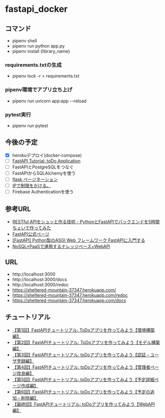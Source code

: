 # fastapi_docker

## コマンド
- pipenv shell
- pipenv run python app.py
- pipenv install {library_name}

### requirements.txtの生成
- pipenv lock -r > requirements.txt


### pipenv環境でアプリ立ち上げ
- pipenv run uvicorn app:app --reload

### pytest実行
- pipenv run pytest

## 今後の予定
- [x] herokuデプロイ(docker-compose)
- [ ] [FastAPI Tutorial: toDo Application](https://github.com/rightcode/FastAPITutrial)
- [ ] FastAPIとPostgreSQLをつなぐ
- [ ] FastAPIからSQLAlchemyを使う
- [ ] [flask ページネーション](https://www.ravness.com/2019/07/flaskpaginate/)
- [ ] [IPで制限をかける。](https://qiita.com/takuya-andou/items/32a3002aa951b835871b)
- [ ] Firebase Authenticationを使う

## 参考URL
- [RESTful APIをシュッと作る技術 - PythonとFastAPIでバックエンドを5時間ちょいで作ってみた
](https://shinyorke.hatenablog.com/entry/fastapi)
- [FastAPI公式ページ](https://fastapi.tiangolo.com/)
- [[FastAPI] Python製のASGI Web フレームワーク FastAPIに入門する](https://qiita.com/bee2/items/75d9c0d7ba20e7a4a0e9)
- [NoSQL×PaaSで運用するナレッジベース+WebAPI](https://qiita.com/1ntegrale9/items/c4f315f918bad7a0f180)

## URL
- http://localhost:3000
- http://localhost:3000/docs
- http://localhost:3000/redoc
- https://sheltered-mountain-37347.herokuapp.com/
- https://sheltered-mountain-37347.herokuapp.com/redoc
- https://sheltered-mountain-37347.herokuapp.com/docs

## チュートリアル
- [【第1回】FastAPIチュートリアル: ToDoアプリを作ってみよう【環境構築編】](https://rightcode.co.jp/blog/information-technology/fastapi-tutorial-todo-apps-environment)
- [【第2回】FastAPIチュートリアル: ToDoアプリを作ってみよう【モデル構築編】](https://rightcode.co.jp/blog/information-technology/fastapi-tutorial-todo-apps-model-building)
- [【第3回】FastAPIチュートリアル: toDoアプリを作ってみよう【認証・ユーザ登録編】](https://rightcode.co.jp/blog/information-technology/fastapi-tutorial-todo-apps-authentication-user-registration)
- [【第4回】FastAPIチュートリアル: toDoアプリを作ってみよう【管理者ページ改良編】](https://rightcode.co.jp/blog/information-technology/fastapi-tutorial-todo-apps-admin-page-improvement)
- [【第5回】FastAPIチュートリアル: toDoアプリを作ってみよう【予定詳細ページ作成編】](https://rightcode.co.jp/blog/information-technology/fastapi-tutorial-todo-apps-event-details-page-create)
- [【第6回】FastAPIチュートリアル: toDoアプリを作ってみよう【予定の追加・削除編】](https://rightcode.co.jp/blog/information-technology/fastapi-tutorial-todo-apps-event-add-delete)
- [【最終回】FastAPIチュートリアル: toDoアプリを作ってみよう【WebAPI編】](https://rightcode.co.jp/blog/information-technology/fastapi-tutorial-todo-apps-web-api-complete)


